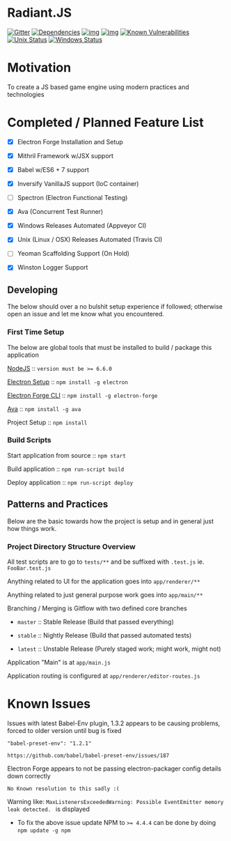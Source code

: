 # Radiant.JS

[![Gitter](https://badges.gitter.im/apolaskey/radiant-js.svg)](https://gitter.im/apolaskey/radiant-js?utm_source=badge&utm_medium=badge&utm_campaign=pr-badge)
[![Dependencies](https://david-dm.org/apolaskey/radiant-js.svg)](https://david-dm.org/apolaskey/radiant-js#info=dependencies)
[![img](https://david-dm.org/apolaskey/radiant-js/dev-status.svg)](https://david-dm.org/apolaskey/radiant-js/#info=devDependencies)
[![img](https://david-dm.org/apolaskey/radiant-js/peer-status.svg)](https://david-dm.org/apolaskey/radiant-js/#info=peerDependenciess)
[![Known Vulnerabilities](https://snyk.io/test/github/apolaskey/radiant-js/badge.svg)](https://snyk.io/test/github/apolaskey/radiant-js)
[![Unix Status](https://travis-ci.org/apolaskey/radiant-js.svg?branch=master)](https://travis-ci.org/apolaskey/radiant-js)
[![Windows Status](https://ci.appveyor.com/api/projects/status/4fnobuo3n4adrkit?svg=true&retina=true&branch=master)](https://ci.appveyor.com/project/AndrewPolaskey/radiant-js)

# Motivation
To create a JS based game engine using modern practices and technologies

# Completed / Planned Feature List
- [x] Electron Forge Installation and Setup
- [x] Mithril Framework w/JSX support 
- [x] Babel w/ES6 + 7 support
- [x] Inversify VanillaJS support (IoC container)
- [ ] Spectron (Electron Functional Testing)
- [x] Ava (Concurrent Test Runner)
- [x] Windows Releases Automated (Appveyor CI)
- [x] Unix (Linux / OSX) Releases Automated (Travis CI)
- [ ] Yeoman Scaffolding Support (On Hold)
- [x] Winston Logger Support


## Developing
The below should over a no bulshit setup experience if followed; otherwise open an issue and let me know what you encountered.

### First Time Setup

The below are global tools that must be installed to build / package this application

[NodeJS](https://nodejs.org/en/download/) :: ``version must be >= 6.6.0``

[Electron Setup](https://electron.atom.io/) :: ``npm install -g electron``

[Electron Forge CLI](https://beta.electronforge.io/) :: ``npm install -g electron-forge``

[Ava](https://github.com/avajs/ava) :: ``npm install -g ava``

Project Setup :: ``npm install``

### Build Scripts
Start application from source :: ``npm start``

Build application :: ``npm run-script build``

Deploy application :: ``npm run-script deploy``

## Patterns and Practices
Below are the basic towards how the project is setup and in general just how things work.

### Project Directory Structure Overview

All test scripts are to go to ``tests/**`` and be suffixed with ``.test.js`` ie. ``FooBar.test.js``

Anything related to UI for the application goes into ``app/renderer/**``

Anything related to just general purpose work goes into ``app/main/**``

Branching / Merging is Gitflow with two defined core branches

* ``master`` :: Stable Release (Build that passed everything)

* ``stable`` :: Nightly Release (Build that passed automated tests)

* ``latest`` :: Unstable Release (Purely staged work; might work, might not)

Application "Main" is at ``app/main.js``

Application routing is configured at ``app/renderer/editor-routes.js``

# Known Issues
Issues with latest Babel-Env plugin, 1.3.2 appears to be causing problems, forced to older version until bug is fixed

``"babel-preset-env": "1.2.1"``

``https://github.com/babel/babel-preset-env/issues/187``

Electron Forge appears to not be passing electron-packager config details down correctly

``No Known resolution to this sadly :(``

Warning like: ``MaxListenersExceededWarning: Possible EventEmitter memory leak detected. `` is displayed
* To fix the above issue update NPM to ``>= 4.4.4`` can be done by doing ``npm update -g npm``